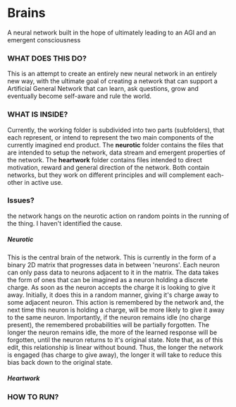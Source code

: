 # Brains
A neural network built in the hope of ultimately leading to an AGI and an emergent consciousness

### WHAT DOES THIS DO?

This is an attempt to create an entirely new neural network in an entirely new way, with the ultimate goal of creating a network that can support a Artificial General Network that can learn, ask questions, grow and eventually become self-aware and rule the world.

### WHAT IS INSIDE?

Currently, the working folder is subdivided into two parts (subfolders), that each represent, or intend to represent the two main components of the currently imagined end product. The **neurotic** folder contains the files that are intended to setup the network, data stream and emergent properties of the network. The **heartwork** folder contains files intended to direct motivation, reward and general direction of the network. Both contain networks, but they work on different principles and will complement each-other in active use.

### Issues?

the network hangs on the neurotic action on random points in the running of the thing. I haven't identified the cause.

##### Neurotic

This is the central brain of the network. This is currently in the form of a binary 2D matrix that progresses data in between 'neurons'. Each neuron can only pass data to neurons adjacent to it in the matrix. The data takes the form of ones that can be imagined as a neuron holding a discrete charge. As soon as the neuron accepts the charge it is looking to give it away. Initially, it does this in a random manner, giving it's charge away to some adjacent neuron. This action is remembered by the network and, the next time this neuron is holding a charge, will be more likely to give it away to the same neuron. Importantly, if the neuron remains idle (no charge present), the remembered probabilities will be partially forgotten. The longer the neuron remains idle, the more of the learned response will be forgotten, until the neuron returns to it's original state. Note that, as of this edit, this relationship is linear without bound. Thus, the longer the network is engaged (has charge to give away), the longer it will take to reduce this bias back down to the original state. 

##### Heartwork

### HOW TO RUN?

